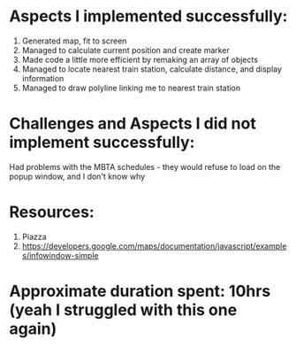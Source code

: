 # Aspects I implemented successfully:
1. Generated map, fit to screen
2. Managed to calculate current position and create marker
3. Made code a little more efficient by remaking an array of objects
4. Managed to locate nearest train station, calculate distance, and display information
5. Managed to draw polyline linking me to nearest train station

# Challenges and Aspects I did not implement successfully:
Had problems with the MBTA schedules - they would refuse to load on the popup window, and I don't know why

# Resources:
1. Piazza
2. https://developers.google.com/maps/documentation/javascript/examples/infowindow-simple

# Approximate duration spent: 10hrs (yeah I struggled with this one again)